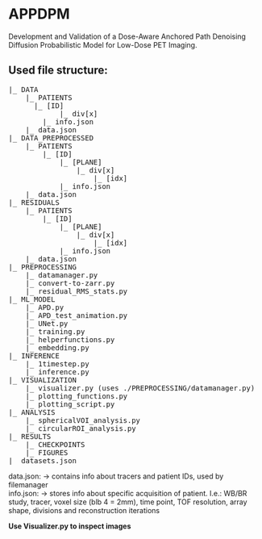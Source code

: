 # APPDPM
Development and Validation of a Dose-Aware Anchored Path Denoising Diffusion Probabilistic Model for Low-Dose PET
Imaging. 

## Used file structure:
<pre>
|_ DATA
    |_ PATIENTS
      |_ [ID]
            |_ div[x]
        |_ info.json
    |_ data.json
|_ DATA_PREPROCESSED
    |_ PATIENTS
        |_ [ID]
            |_ [PLANE]
                |_ div[x]
                    |_ [idx]
            |_ info.json
    |_ data.json
|_ RESIDUALS
    |_ PATIENTS
        |_ [ID]
            |_ [PLANE]
                |_ div[x]
                    |_ [idx]
            |_ info.json
    |_ data.json
|_ PREPROCESSING
    |_ datamanager.py
    |_ convert-to-zarr.py
    |_ residual_RMS_stats.py
|_ ML_MODEL
    |_ APD.py
    |_ APD_test_animation.py
    |_ UNet.py
    |_ training.py
    |_ helperfunctions.py
    |_ embedding.py
|_ INFERENCE
    |_ 1timestep.py
    |_ inference.py
|_ VISUALIZATION
    |_ visualizer.py (uses ./PREPROCESSING/datamanager.py)
    |_ plotting_functions.py
    |_ plotting_script.py
|_ ANALYSIS
    |_ sphericalVOI_analysis.py
    |_ circularROI_analysis.py
|_ RESULTS
    |_ CHECKPOINTS
    |_ FIGURES
|_ datasets.json
</pre>

data.json: -> contains info about tracers and patient IDs, used by filemanager <br>
info.json: -> stores info about specific acquisition of patient. I.e.: WB/BR study, tracer, voxel size (blb 4 = 2mm), time point, TOF resolution, array shape, divisions and reconstruction iterations 

**Use Visualizer.py to inspect images**